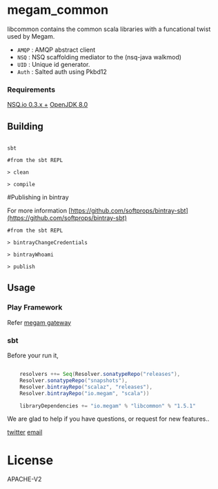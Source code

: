 megam_common
==========

libcommon contains the common scala libraries with a funcational twist used by Megam.

* `AMQP` : AMQP abstract client
* `NSQ`  : NSQ  scaffolding mediator to the (nsq-java walkmod)
* `UID`  : Unique id generator.
* `Auth` : Salted auth using Pkbd12

### Requirements

[NSQ.io 0.3.x +](http://www.nsq.io)
[OpenJDK 8.0](http://openjdk.java.net/install/index.html)



## Building

```

sbt

#from the sbt REPL

> clean

> compile

```

#Publishing in bintray

For more information [https://github.com/softprops/bintray-sbt](https://github.com/softprops/bintray-sbt)

```
#from the sbt REPL

> bintrayChangeCredentials

> bintrayWhoami

> publish

```

## Usage

### Play Framework

Refer [megam gateway](https://github.com/megamsys/vertice_gateway.git)


### sbt

Before your run it,


```scala

	resolvers ++= Seq(Resolver.sonatypeRepo("releases"),
	Resolver.sonatypeRepo("snapshots"),
	Resolver.bintrayRepo("scalaz", "releases"),
	Resolver.bintrayRepo("io.megam", "scala"))

	libraryDependencies += "io.megam" % "libcommon" % "1.5.1"

```


We are glad to help if you have questions, or request for new features..

[twitter](http://twitter.com/megamsys) [email](<support@megam.io>)


# License

APACHE-V2

